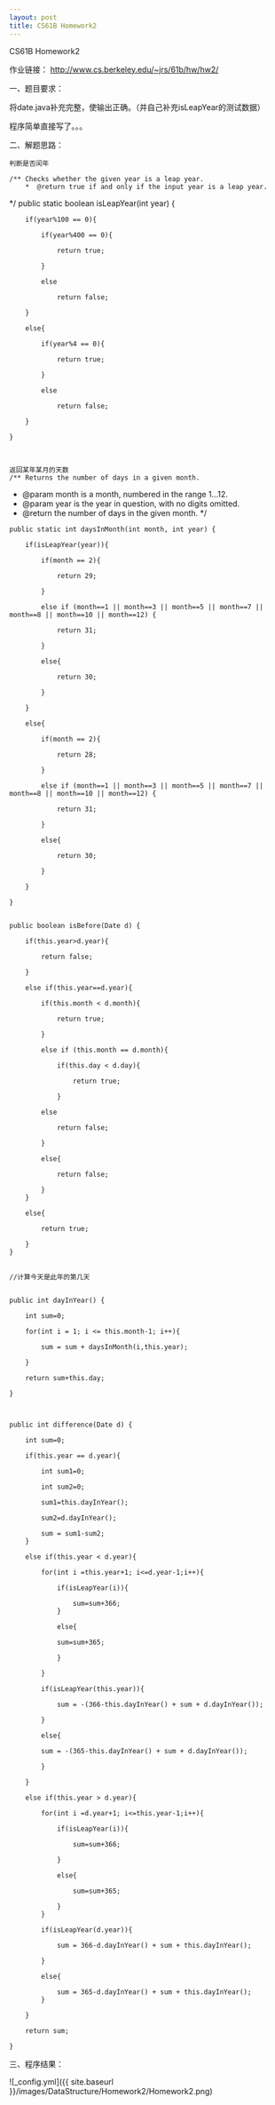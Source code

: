 ```yaml
---
layout: post
title: CS61B Homework2
---
```


CS61B Homework2




作业链接：
http://www.cs.berkeley.edu/~jrs/61b/hw/hw2/




一、题目要求：


将date.java补充完整，使输出正确。（并自己补充isLeapYear的测试数据）

程序简单直接写了。。。



二、解题思路：

	判断是否闰年

	/** Checks whether the given year is a leap year.
   		*  @return true if and only if the input year is a leap year.
   */
	public static boolean isLeapYear(int year) {
    	
    	if(year%100 == 0){

    		if(year%400 == 0){

        		return true;

      		}

      		else

        		return false;

    	}

    	else{

    		if(year%4 == 0){

        		return true;

      		}

      		else

        		return false;

    	}

  	}



  	返回某年某月的天数
 	/** Returns the number of days in a given month.
   *  @param month is a month, numbered in the range 1...12.
   *  @param year is the year in question, with no digits omitted.
   *  @return the number of days in the given month.
   */

	public static int daysInMonth(int month, int year) {
    
    	if(isLeapYear(year)){

      		if(month == 2){

        		return 29;

     		}

      		else if (month==1 || month==3 || month==5 || month==7 || month==8 || month==10 || month==12) {

        		return 31;

      		}

      		else{

        		return 30;

      		}

    	}

    	else{

     		if(month == 2){

        		return 28;

      		}

      		else if (month==1 || month==3 || month==5 || month==7 || month==8 || month==10 || month==12) {

        		return 31;

      		}

      		else{

        		return 30;

      		}

    	}

  	}


  	public boolean isBefore(Date d) {
   
    	if(this.year>d.year){

      		return false;

    	}

    	else if(this.year==d.year){

      		if(this.month < d.month){

        		return true;

      		}

      		else if (this.month == d.month){

        		if(this.day < d.day){

          			return true;

        		}

        	else

          		return false;

      		}

      		else{

        		return false;

      		}
   		}

    	else{

     		return true;

    	}
  	}


  	//计算今天是此年的第几天


  	public int dayInYear() {
   
    	int sum=0;

    	for(int i = 1; i <= this.month-1; i++){

      		sum = sum + daysInMonth(i,this.year);

    	}

    	return sum+this.day;
   
  	}



  	public int difference(Date d) {
    
    	int sum=0;

    	if(this.year == d.year){

    		int sum1=0;

       		int sum2=0;
        
    		sum1=this.dayInYear();

    		sum2=d.dayInYear();

    		sum = sum1-sum2;
    	}

    	else if(this.year < d.year){
    	
    		for(int i =this.year+1; i<=d.year-1;i++){

    			if(isLeapYear(i)){

    				sum=sum+366;
    			}

    			else{

    			sum=sum+365;

    			}

    		}

    		if(isLeapYear(this.year)){

    			sum = -(366-this.dayInYear() + sum + d.dayInYear());

    		}

    		else{

    		sum = -(365-this.dayInYear() + sum + d.dayInYear());

    		}
    	
    	}

   		else if(this.year > d.year){
    	
    		for(int i =d.year+1; i<=this.year-1;i++){

    			if(isLeapYear(i)){

    				sum=sum+366;

    			}

    			else{

    				sum=sum+365;

    			}
    		}

    		if(isLeapYear(d.year)){

    			sum = 366-d.dayInYear() + sum + this.dayInYear();

    		}

    		else{

    			sum = 365-d.dayInYear() + sum + this.dayInYear();
    		}
    	
    	}

    	return sum;

  	}




三、程序结果：



![_config.yml]({{ site.baseurl }}/images/DataStructure/Homework2/Homework2.png)